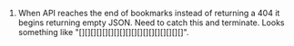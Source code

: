 1. When API reaches the end of bookmarks instead of returning a 404 it begins returning empty JSON. Need to catch this and terminate. Looks something like "[][][][][][][][][][][][][][][][][][]".

